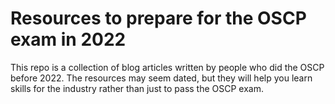 # Resources to prepare for the OSCP exam in 2022
This repo is a collection of blog articles written by people who did the OSCP before 2022.
The resources may seem dated, but they will help you learn skills for the industry rather than just to pass the OSCP exam.
